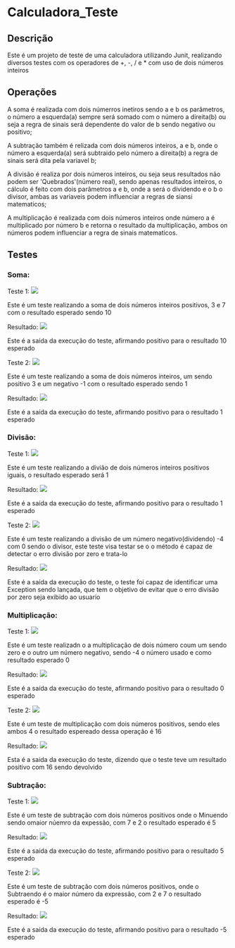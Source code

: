 # Calculadora_Teste

## Descrição
  <p> Este é um projeto de teste de uma calculadora utilizando Junit, realizando diversos testes com os operadores de +, -, / e * com uso de dois números inteiros</p>

## Operações

  <p>
      A soma é realizada com dois númerros inetiros sendo a e b os parâmetros, o número a esquerda(a) sempre será somado com o número a direita(b)
      ou seja a regra de sinais será dependente do valor de b sendo negativo ou positivo;
  </p>

   <p>
      A subtração também é relizada com dois números inteiros, a e b, onde o número a esquerda(a) será subtraido pelo número a direita(b) a regra de sinais será dita 
      pela variavel b; 
   </p>

   <p>
     A divisão é realiza por dois números inteiros, ou seja seus resultados não podem ser 'Quebrados'(número real), sendo apenas resultados inteiros, o cálculo é feito com
     dois parâmetros a e b, onde a será o dividendo e o b o divisor, ambas as variaveis podem influenciar a regras de siansi matematicos;
   </p>

   <p>
     A multiplicação é realizada com dois números inteiros onde número a é multiplicado por número b e retorna o resultado da multiplicação, ambos on números podem influenciar a regra de sinais matematicos.
   </p>

## Testes
### Soma:
Teste 1:
<img src="img/SomaTeste1.PNG">
<p> 
    Este é um teste realizando a soma de dois números inteiros positivos, 
    3 e 7 com o resultado esperado sendo 10
</p>
Resultado:
<img src="img/SomaResult1.PNG">
<p> 
    Este é a saída da execução do teste, afirmando positivo para o resultado 10 esperado 
</p>
Teste 2:
<img src="img/SomaTeste2.PNG">
<p> 
    Este é um teste realizando a soma de dois números inteiros,
    um sendo positivo 3 e um negativo -1 com o resultado esperado sendo 1
</p>
Resultado:
<img src="img/SomaResult2.PNG">
<p> 
    Este é a saída da execução do teste, afirmando positivo para o resultado 1 esperado 
</p>


### Divisão:
Teste 1:
<img src="img/DivTeste1.PNG">
<p> 
    Este é um teste realizando a divião de dois números inteiros positivos iguais, 
    o resultado esperado será 1
</p>
Resultado:
<img src="img/DivResult1.PNG">
<p> 
    Este é a saída da execução do teste, afirmando positivo para o resultado 1 esperado 
</p>
Teste 2:
<img src="img/DivTeste2.PNG">
<p> 
    Este é um teste realizando a divisão de um número negativo(dividendo) -4 com 0 sendo o divisor,
    este teste visa testar se o o método é capaz de detectar o erro divisão por zero e trata-lo
</p>
Resultado:
<img src="img/DivResult2.PNG">
<p> 
    Este é a saída da execução do teste, o teste foi capaz de identificar uma Exception sendo lançada, 
    que tem o objetivo de evitar que o erro divisão por zero seja exibido ao usuario
</p>

### Multiplicação:
Teste 1:
<img src="img/MultTeste1.PNG">
<p> 
    Este é um teste realizadn o a  multiplicação de dois número coum um sendo zero e o outro um número 
    negativo, sendo -4 o número usado e como resultado esperado 0
</p>
Resultado:
<img src="img/MultResult1.PNG">
<p> 
    Este é a saída da execução do teste, afirmando positivo para o resultado 0 esperado 
</p>
Teste 2:
<img src="img/MultTeste2.PNG">
<p>
    Este é um teste de multiplicação com dois números positivos, 
    sendo eles ambos 4 o resultado espereado dessa operação é 16
</p>
Resultado:
<img src="img/MultResult2.PNG">
<p> 
    Esta é a saida da execução do teste, dizendo que o teste teve um resultado positivo com 16 sendo devolvido
</p>

### Subtração:
Teste 1:
<img src="img/SubTeste1.PNG">
<p> 
    Este é um teste de subtração com dois números positivos onde o Minuendo sendo omaior núemro da expessão, com 7 e 2
    o resultado esperado é 5
</p>
Resultado:
<img src="img/SubResult1.PNG">
<p> 
    Este é a saída da execução do teste, afirmando positivo para o resultado 5 esperado 
</p>
Teste 2:
<img src="img/SubTeste2.PNG">
<p> 
    Este é um teste de subtração com dois números positivos, onde o Subtraendo é o maior número da expressão, 
    com 2 e 7 o resultado esperado é -5
</p>
Resultado:
<img src="img/SubResult2.PNG">
<p> 
    Este é a saída da execução do teste, afirmando positivo para o resultado -5 esperado
</p>

